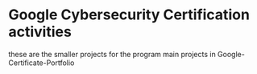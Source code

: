 # Google Cybersecurity Certification activities 
these are the smaller projects for the program main projects in 
Google-Certificate-Portfolio
